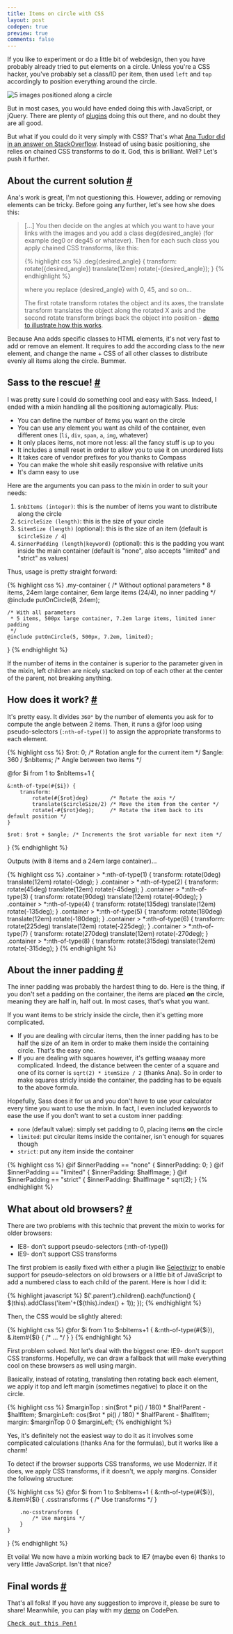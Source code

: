 ```yaml
---
title: Items on circle with CSS
layout: post
codepen: true
preview: true
comments: false
---
```

<section>
<p>If you like to experiment or do a little bit of webdesign, then you have probably already tried to put elements on a circle. Unless you're a CSS hacker, you've probably set a class/ID per item, then used <code>left</code> and <code>top</code> accordingly to position everything around the circle.</p>
<img class='pull-image--right' alt='5 images positioned along a circle' src='/images/items-on-circle__5-items.png'>
<p>But in most cases, you would have ended doing this with JavaScript, or jQuery. There are plenty of <a href="http://addyosmani.com/blog/jquery-roundrr/">plugins</a> doing this out there, and no doubt they are all good.</p>
<p>But what if you could do it very simply with CSS? That's what <a href="http://stackoverflow.com/questions/12813573/position-icons-into-circle">Ana Tudor did in an answer on StackOverflow</a>. Instead of using basic positioning, she relies on chained CSS transforms to do it. God, this is brilliant. Well? Let's push it further.</p>
</section>
<section id="current-solution">
<h2>About the current solution <a href="#current-solution">#</a></h2>
<p>Ana's work is great, I'm not questioning this. However, adding or removing elements can be tricky. Before going any further, let's see how she does this:</p>
<blockquote><p>[...] You then decide on the angles at which you want to have your links with the images and you add a class deg{desired_angle} (for example deg0 or deg45 or whatever). Then for each such class you apply chained CSS transforms, like this:</p>
{% highlight css %}
.deg{desired_angle} {
   transform: 
   	rotate({desired_angle}) 
   	translate(12em) 
   	rotate(-{desired_angle});
}
{% endhighlight %}
<p>where you replace {desired_angle} with 0, 45, and so on...</p>
<p>The first rotate transform rotates the object and its axes, the translate transform translates the object along the rotated X axis and the second rotate transform brings back the object into position - <a href="http://dabblet.com/gist/3866686">demo to illustrate how this works</a>.</p></blockquote>
<p>Because Ana adds specific classes to HTML elements, it's not very fast to add or remove an element. It requires to add the according class to the new element, and change the name + CSS of all other classes to distribute evenly all items along the circle. Bummer.</p>
</section>
<section id="sass">
<h2>Sass to the rescue! <a href="#sass">#</a></h2>
<p>I was pretty sure I could do something cool and easy with Sass. Indeed, I ended with a mixin handling all the positioning automagically. Plus:</p>
<ul>
<li>You can define the number of items you want on the circle</li>
<li>You can use any element you want as child of the container, even different ones (<code>li</code>, <code>div</code>, <code>span</code>, <code>a</code>, <code>img</code>, whatever)</li>
<li>It only places items, not more not less: all the fancy stuff is up to you</li>
<li>It includes a small reset in order to allow you to use it on unordered lists</li>
<li>It takes care of vendor prefixes for you thanks to Compass</li>
<li>You can make the whole shit easily responsive with relative units</li>
<li>It's damn easy to use</li>
</ul>
<p>Here are the arguments you can pass to the mixin in order to suit your needs:</p>
<ol>
<li><code>$nbItems (integer)</code>: this is the number of items you want to distribute along the circle</li>
<li><code>$circleSize (length)</code>: this is the size of your circle</li>
<li><code>$itemSize (length)</code> (optional): this is the size of an item (default is <code>$circleSize / 4</code>)</li>
<li><code>$innerPadding (length|keyword)</code> (optional): this is the padding you want inside the main container (default is "none", also accepts "limited" and "strict" as values)</li>
</ol>
<p>Thus, usage is pretty straight forward:</p>
{% highlight css %}
.my-container {
	/* Without optional parameters 
	 * 8 items, 24em large container, 6em large items (24/4), no inner padding
	 */
	@include putOnCircle(8, 24em);

	/* With all parameters 
	 * 5 items, 500px large container, 7.2em large items, limited inner padding
	 */
	@include putOnCircle(5, 500px, 7.2em, limited);
}
{% endhighlight %}
<p class="note">If the number of items in the container is superior to the parameter given in the mixin, left children are nicely stacked on top of each other at the center of the parent, not breaking anything.</p>
</section>
<section id="how">
<h2>How does it work? <a href="#how">#</a></h2>
<p>It's pretty easy. It divides <code>360°</code> by the number of elements you ask for to compute the angle between 2 items. Then, it runs a @for loop using pseudo-selectors (<code>:nth-of-type()</code>) to assign the appropriate transforms to each element.</p>
{% highlight css %}
$rot: 0; /* Rotation angle for the current item */
$angle: 360 / $nbItems; /* Angle between two items */

@for $i from 1 to $nbItems+1 {

	&:nth-of-type(#{$i}) {
		transform: 
			rotate(#{$rot}deg)       /* Rotate the axis */
			translate($circleSize/2) /* Move the item from the center */ 
			rotate(-#{$rot}deg);     /* Rotate the item back to its default position */
	}

	$rot: $rot + $angle; /* Increments the $rot variable for next item */
}
{% endhighlight %}
<p>Outputs (with 8 items and a 24em large container)...</p>
{% highlight css %}
.container > *:nth-of-type(1) { transform: rotate(0deg)   translate(12em) rotate(-0deg);   }
.container > *:nth-of-type(2) { transform: rotate(45deg)  translate(12em) rotate(-45deg);  }
.container > *:nth-of-type(3) { transform: rotate(90deg)  translate(12em) rotate(-90deg);  }
.container > *:nth-of-type(4) { transform: rotate(135deg) translate(12em) rotate(-135deg); }
.container > *:nth-of-type(5) { transform: rotate(180deg) translate(12em) rotate(-180deg); }
.container > *:nth-of-type(6) { transform: rotate(225deg) translate(12em) rotate(-225deg); }
.container > *:nth-of-type(7) { transform: rotate(270deg) translate(12em) rotate(-270deg); }
.container > *:nth-of-type(8) { transform: rotate(315deg) translate(12em) rotate(-315deg); }
{% endhighlight %}
</section>
<section id="inner-padding">
<h2>About the inner padding <a href="#inner-padding">#</a></h2>
<p>The inner padding was probably the hardest thing to do. Here is the thing, if you don't set a padding on the container, the items are placed <strong>on</strong> the circle, meaning they are half in, half out. In most cases, that's what you want.</p>
<p>If you want items to be stricly inside the circle, then it's getting more complicated.</p>
<ul>
<li>If you are dealing with circular items, then the inner padding has to be half the size of an item in order to make them inside the containing circle. That's the easy one.</li>
<li>If you are dealing with squares however, it's getting waaaay more complicated. Indeed, the distance between the center of a square and one of its corner is <code>sqrt(2) * itemSize / 2</code> (thanks Ana). So in order to make squares stricly inside the container, the padding has to be equals to the above formula.</li>
</ul>
<p>Hopefully, Sass does it for us and you don't have to use your calculator every time you want to use the mixin. In fact, I even included keywords to ease the use if you don't want to set a custom inner padding:</p>
<ul>
<li><code>none</code> (default value): simply set padding to 0, placing items <strong>on</strong> the circle</li>
<li><code>limited</code>: put circular items inside the container, isn't enough for squares though</li>
<li><code>strict</code>: put any item inside the container</li>
</ul>
{% highlight css %}
@if $innerPadding == "none"    { $innerPadding: 0; }
@if $innerPadding == "limited" { $innerPadding: $halfImage; }
@if $innerPadding == "strict"  { $innerPadding: $halfImage * sqrt(2); }
{% endhighlight %}
</section>
<section id="legacy-browsers">
<h2>What about old browsers? <a href="#legacy-browsers">#</a></h2>
<p>There are two problems with this technic that prevent the mixin to works for older browsers:</p>
<ul>
<li>IE8- don't support pseudo-selectors (:nth-of-type())</li>
<li>IE9- don't support CSS transforms</li>
</ul>
<p>The first problem is easily fixed with either a plugin like <a href="">Selectivizr</a> to enable support for pseudo-selectors on old browsers or a little bit of JavaScript to add a numbered class to each child of the parent. Here is how I did it:</p>
{% highlight javascript %}
$('.parent').children().each(function() {
  $(this).addClass('item'+($(this).index() + 1));
});
{% endhighlight %}
<p>Then, the CSS would be slightly altered:</p>
{% highlight css %}
@for $i from 1 to $nbItems+1 {
	&:nth-of-type(#{$i}),
	&.item#{$i} {
		/* ... */
	}
}
{% endhighlight %}
<p>First problem solved. Not let's deal with the biggest one: IE9- don't support CSS transforms. Hopefully, we can draw a fallback that will make everything cool on these browsers as well using margin.</p>
<p>Basically, instead of rotating, translating then rotating back each element, we apply it top and left margin (sometimes negative) to place it on the circle.</p>
{% highlight css %}
$marginTop : sin($rot * pi() / 180) * $halfParent - $halfItem;
$marginLeft: cos($rot * pi() / 180) * $halfParent - $halfItem;
margin: $marginTop 0 0 $marginLeft;
{% endhighlight %}
<p>Yes, it's definitely not the easiest way to do it as it involves some complicated calculations (thanks Ana for the formulas), but it works like a charm!</p>
<p>To detect if the browser supports CSS transforms, we use Modernizr. If it does, we apply CSS transforms, if it doesn't, we apply margins. Consider the following structure:</p>
{% highlight css %}
@for $i from 1 to $nbItems+1 {
	&:nth-of-type(#{$i}),
	&.item#{$i} {
		.csstransforms {
			/* Use transforms */
		}

		.no-csstransforms {
			/* Use margins */
		}
	}
}
{% endhighlight %}
<p>Et voila! We now have a mixin working back to IE7 (maybe even 6) thanks to very little JavaScript. Isn't that nice?</p>
</section>
<section id="final-words">
<h2>Final words <a href="#final-words">#</a></h2>
<p>That's all folks! If you have any suggestion to improve it, please be sure to share! Meanwhile, you can play with my <a href="http://codepen.io/HugoGiraudel/pen/Bigqr">demo</a> on CodePen.</p>
<pre class="codepen" data-height="550" data-type="result" data-href="Bigqr" data-user="HugoGiraudel" data-safe="true"><code></code><a href="http://codepen.io/HugoGiraudel/pen/Bigqr">Check out this Pen!</a></pre>
</section>